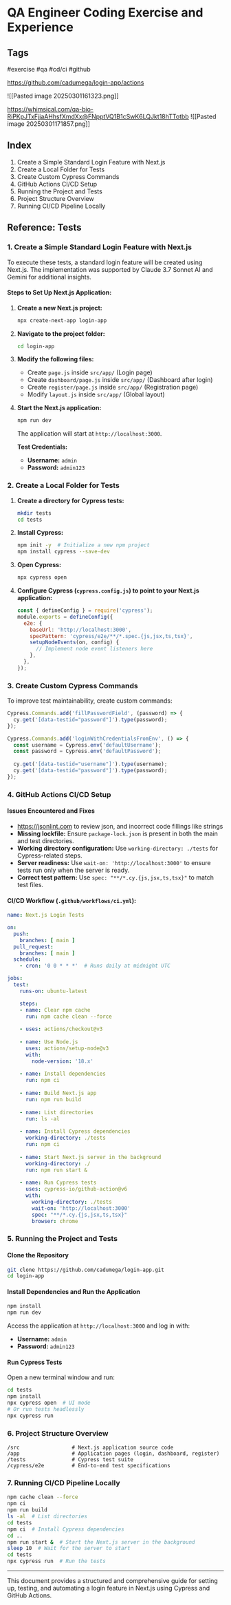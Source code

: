 # QA Engineer Coding Exercise and Experience

## Tags
#exercise #qa #cd/ci #github

https://github.com/cadumega/login-app/actions

![[Pasted image 20250301161323.png]]

https://whimsical.com/qa-bio-RiPKpJTxFjjaAHhsfXmdXx@FNpptVQ1B1cSwK6LQJkt18hTTotbb
![[Pasted image 20250301171857.png]]

## Index
 1. Create a Simple Standard Login Feature with Next.js
 2. Create a Local Folder for Tests
 3.  Create Custom Cypress Commands
 4. GitHub Actions CI/CD Setup
 5. Running the Project and Tests
 6. Project Structure Overview
 7. Running CI/CD Pipeline Locally
## Reference: Tests
### 1. Create a Simple Standard Login Feature with Next.js

To execute these tests, a standard login feature will be created using Next.js. The implementation was supported by Claude 3.7 Sonnet AI and Gemini for additional insights.

#### Steps to Set Up Next.js Application:

1. **Create a new Next.js project:**
    
    ```sh
    npx create-next-app login-app
    ```
    
2. **Navigate to the project folder:**
    
    ```sh
    cd login-app
    ```
    
3. **Modify the following files:**
    
    - Create `page.js` inside `src/app/` (Login page)
    - Create `dashboard/page.js` inside `src/app/` (Dashboard after login)
    - Create `register/page.js` inside `src/app/` (Registration page)
    - Modify `layout.js` inside `src/app/` (Global layout)
4. **Start the Next.js application:**
    
    ```sh
    npm run dev
    ```
    
    The application will start at `http://localhost:3000`.
    
    **Test Credentials:**
    
    - **Username:** `admin`
    - **Password:** `admin123`

### 2. Create a Local Folder for Tests

1. **Create a directory for Cypress tests:**
    
    ```sh
    mkdir tests
    cd tests
    ```
    
2. **Install Cypress:**
    
    ```sh
    npm init -y  # Initialize a new npm project
    npm install cypress --save-dev
    ```
    
3. **Open Cypress:**
    
    ```sh
    npx cypress open
    ```
    
4. **Configure Cypress (`cypress.config.js`) to point to your Next.js application:**
    
    ```js
    const { defineConfig } = require('cypress');
    module.exports = defineConfig({
      e2e: {
        baseUrl: 'http://localhost:3000',
        specPattern: 'cypress/e2e/**/*.spec.{js,jsx,ts,tsx}',
        setupNodeEvents(on, config) {
          // Implement node event listeners here
        },
      },
    });
    ```
    

### 3. Create Custom Cypress Commands

To improve test maintainability, create custom commands:

```js
Cypress.Commands.add('fillPasswordField', (password) => {
  cy.get('[data-testid="password"]').type(password);
});

Cypress.Commands.add('loginWithCredentialsFromEnv', () => {
  const username = Cypress.env('defaultUsername');
  const password = Cypress.env('defaultPassword');
  
  cy.get('[data-testid="username"]').type(username);
  cy.get('[data-testid="password"]').type(password);
});
```

### 4. GitHub Actions CI/CD Setup

#### Issues Encountered and Fixes
- https://jsonlint.com to review json, and incorrect code fillings like strings
- **Missing lockfile:** Ensure `package-lock.json` is present in both the main and test directories.
- **Working directory configuration:** Use `working-directory: ./tests` for Cypress-related steps.
- **Server readiness:** Use `wait-on: 'http://localhost:3000'` to ensure tests run only when the server is ready.
- **Correct test pattern:** Use `spec: "**/*.cy.{js,jsx,ts,tsx}"` to match test files.

#### CI/CD Workflow (`.github/workflows/ci.yml`):

```yaml
name: Next.js Login Tests

on:
  push:
    branches: [ main ]
  pull_request:
    branches: [ main ]
  schedule:
    - cron: '0 0 * * *'  # Runs daily at midnight UTC

jobs:
  test:
    runs-on: ubuntu-latest

    steps:
    - name: Clear npm cache
      run: npm cache clean --force
    
    - uses: actions/checkout@v3
    
    - name: Use Node.js
      uses: actions/setup-node@v3
      with:
        node-version: '18.x'
    
    - name: Install dependencies
      run: npm ci
    
    - name: Build Next.js app
      run: npm run build
    
    - name: List directories
      run: ls -al
    
    - name: Install Cypress dependencies
      working-directory: ./tests
      run: npm ci
    
    - name: Start Next.js server in the background
      working-directory: ./
      run: npm run start &
    
    - name: Run Cypress tests
      uses: cypress-io/github-action@v6
      with:
        working-directory: ./tests
        wait-on: 'http://localhost:3000'
        spec: "**/*.cy.{js,jsx,ts,tsx}"
        browser: chrome
```

### 5. Running the Project and Tests

#### Clone the Repository

```sh
git clone https://github.com/cadumega/login-app.git
cd login-app
```

#### Install Dependencies and Run the Application

```sh
npm install
npm run dev
```

Access the application at `http://localhost:3000` and log in with:

- **Username:** `admin`
- **Password:** `admin123`

#### Run Cypress Tests

Open a new terminal window and run:

```sh
cd tests
npm install
npx cypress open  # UI mode
# Or run tests headlessly
npx cypress run
```

### 6. Project Structure Overview

```
/src                 # Next.js application source code
/app                 # Application pages (login, dashboard, register)
/tests               # Cypress test suite
/cypress/e2e         # End-to-end test specifications
```

### 7. Running CI/CD Pipeline Locally

```sh
npm cache clean --force
npm ci
npm run build
ls -al  # List directories
cd tests
npm ci  # Install Cypress dependencies
cd ..
npm run start &  # Start the Next.js server in the background
sleep 10  # Wait for the server to start
cd tests
npx cypress run  # Run the tests
```

---

This document provides a structured and comprehensive guide for setting up, testing, and automating a login feature in Next.js using Cypress and GitHub Actions.
